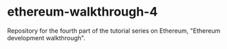 # ethereum-walkthrough-4
Repository for the fourth part of the tutorial series on Ethereum, "Ethereum development walkthrough".

